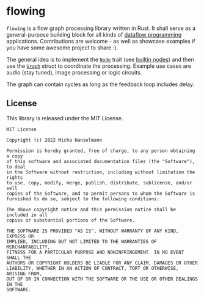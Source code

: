 # flowing
`flowing` is a flow graph processing library written in Rust.
It shall serve as a general-purpose building block for all kinds of [dataflow programming](https://en.wikipedia.org/wiki/Dataflow_programming) applications.
Contributions are welcome - as well as showcase examples if you have some awesome project to share :).

The general idea is to implement the [`Node`](src/node.rs) trait (see [builtin nodes](src/nodes)) and then use the [`Graph`](src/graph.rs) struct to coordinate the processing.
Example use cases are audio (stay tuned), image processing or logic circuits.

The graph can contain cycles as long as the feedback loop includes delay.

## License
This library is released under the MIT License.
```
MIT License

Copyright (c) 2022 Micha Hanselmann

Permission is hereby granted, free of charge, to any person obtaining a copy
of this software and associated documentation files (the "Software"), to deal
in the Software without restriction, including without limitation the rights
to use, copy, modify, merge, publish, distribute, sublicense, and/or sell
copies of the Software, and to permit persons to whom the Software is
furnished to do so, subject to the following conditions:

The above copyright notice and this permission notice shall be included in all
copies or substantial portions of the Software.

THE SOFTWARE IS PROVIDED "AS IS", WITHOUT WARRANTY OF ANY KIND, EXPRESS OR
IMPLIED, INCLUDING BUT NOT LIMITED TO THE WARRANTIES OF MERCHANTABILITY,
FITNESS FOR A PARTICULAR PURPOSE AND NONINFRINGEMENT. IN NO EVENT SHALL THE
AUTHORS OR COPYRIGHT HOLDERS BE LIABLE FOR ANY CLAIM, DAMAGES OR OTHER
LIABILITY, WHETHER IN AN ACTION OF CONTRACT, TORT OR OTHERWISE, ARISING FROM,
OUT OF OR IN CONNECTION WITH THE SOFTWARE OR THE USE OR OTHER DEALINGS IN THE
SOFTWARE.
```

